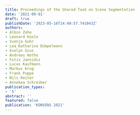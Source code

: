 ```yaml
---
title: Proceedings of the Shared Task on Scene Segmentation
date: '2021-09-01'
draft: true
publishDate: '2023-05-16T14:40:57.741043Z'
authors:
- Albin Zehe
- Leonard Konle
- Svenja Guhr
- Lea Katharina Dümpelmann
- Evelyn Gius
- Andreas Hotho
- Fotis Jannidis
- Lucas Kaufmann
- Markus Krug
- Frank Puppe
- Nils Reiter
- Annekea Schreiber
publication_types:
- '5'
abstract: ''
featured: false
publication: 'KONVENS 2021'
---
```


